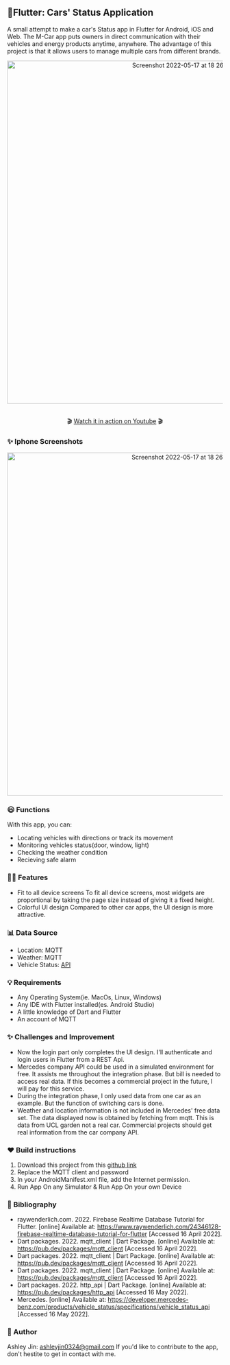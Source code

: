 ## 📱Flutter: Cars' Status Application
A small attempt to make a car's Status app in Flutter for Android, iOS and Web.
The M-Car app puts owners in direct communication with their vehicles and energy products anytime, anywhere. The advantage of this project is that it allows users to manage multiple cars from different brands.

<div align="center">
  <img width="800" alt="Screenshot 2022-05-17 at 18 26 16" src="https://user-images.githubusercontent.com/99146042/168875905-49e053c3-9de2-4a25-9ace-6246a853ec7c.png">
</div>
<p align="center">
  <br/>
  🎬 <a href="https://www.youtube.com/watch?v=IsLhRpSdZRk">Watch it in action on Youtube</a> 🎬
</p>

### ✨ Iphone Screenshots
<p align="center">
  <img width="800" alt="Screenshot 2022-05-17 at 18 26 28" src="https://user-images.githubusercontent.com/99146042/168876140-0582093a-1ef7-4616-9d04-ace5df228ed9.png">
</p>

### 😃 Functions
With this app, you can:
- Locating vehicles with directions or track its movement
- Monitoring vehicles status(door, window, light)
- Checking the weather condition
- Recieving safe alarm

### 👩‍💻 Features
- Fit to all device screens
To fit all device screens, most widgets are proportional by taking the page size instead of giving it a fixed height.
- Colorful UI design
Compared to other car apps, the UI design is more attractive.

### 📊 Data Source
- Location: MQTT
- Weather: MQTT
- Vehicle Status: [API](https://developer.mercedes-benz.com/products/vehicle_status/specifications/vehicle_status_api)

### 💡 Requirements
- Any Operating System(ie. MacOs, Linux, Windows)
- Any IDE with Flutter installed(es. Android Studio)
- A little knowledge of Dart and Flutter
- An account of MQTT

### ✨ Challenges and Improvement
- Now the login part only completes the UI design. I'll authenticate and login users in Flutter from a REST Api.
- Mercedes company API could be used in a simulated environment for free. It assists me throughout the integration phase. But bill is needed to access real data. If this becomes a commercial project in the future, I will pay for this service.
- During the integration phase, I only used data from one car as an example. But the function of switching cars is done.
- Weather and location information is not included in Mercedes' free data set. The data displayed now is obtained by fetching from mqtt. This is data from UCL garden not a real car. Commercial projects should get real information from the car company API.

### ❤️ Build instructions
1. Download this project from this [github link](https://github.com/Ashley0324/CASA0015-Mobile-Systems-Interactions)
2. Replace the MQTT client and password
3. In your AndroidManifest.xml file, add the Internet permission.
5. Run App On any Simulator & Run App On your own Device

### 📗 Bibliography
- raywenderlich.com. 2022. Firebase Realtime Database Tutorial for Flutter. [online] Available at: <https://www.raywenderlich.com/24346128-firebase-realtime-database-tutorial-for-flutter> [Accessed 16 April 2022].
- Dart packages. 2022. mqtt_client | Dart Package. [online] Available at: <https://pub.dev/packages/mqtt_client> [Accessed 16 April 2022].
- Dart packages. 2022. mqtt_client | Dart Package. [online] Available at: <https://pub.dev/packages/mqtt_client> [Accessed 16 April 2022].
- Dart packages. 2022. mqtt_client | Dart Package. [online] Available at: <https://pub.dev/packages/mqtt_client> [Accessed 16 April 2022].
- Dart packages. 2022. http_api | Dart Package. [online] Available at: <https://pub.dev/packages/http_api> [Accessed 16 May 2022].
- Mercedes. [online] Available at: <https://developer.mercedes-benz.com/products/vehicle_status/specifications/vehicle_status_api> [Accessed 16 May 2022].

### 🧑 Author
Ashley Jin: ashleyjin0324@gmail.com
If you'd like to contribute to the app, don't hestite to get in contact with me.
